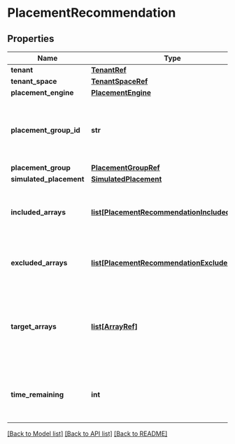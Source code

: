 # PlacementRecommendation

## Properties
Name | Type | Description | Notes
------------ | ------------- | ------------- | -------------
**tenant** | [**TenantRef**](TenantRef.md) |  | [optional] 
**tenant_space** | [**TenantSpaceRef**](TenantSpaceRef.md) |  | [optional] 
**placement_engine** | [**PlacementEngine**](PlacementEngine.md) |  | [optional] 
**placement_group_id** | **str** | If not empty, this is the Placement Group ID for which the placement recommendation was made | [optional] 
**placement_group** | [**PlacementGroupRef**](PlacementGroupRef.md) |  | [optional] 
**simulated_placement** | [**SimulatedPlacement**](SimulatedPlacement.md) |  | [optional] 
**included_arrays** | [**list[PlacementRecommendationIncludedArray]**](PlacementRecommendationIncludedArray.md) | A JSON array of Arrays that the Placement Group can be placed/migrated to | [optional] 
**excluded_arrays** | [**list[PlacementRecommendationExcludedArray]**](PlacementRecommendationExcludedArray.md) | A JSON array of Arrays that the Placement Group cannot be placed on | [optional] 
**target_arrays** | [**list[ArrayRef]**](ArrayRef.md) | If present, this is the list of arrays that was provided when requesting the placement recommendation report to consider for placement recommendations | [optional] 
**time_remaining** | **int** | Number of milliseconds left before this Placement Recommendation report is deleted | [optional] 

[[Back to Model list]](../README.md#documentation-for-models) [[Back to API list]](../README.md#documentation-for-api-endpoints) [[Back to README]](../README.md)

